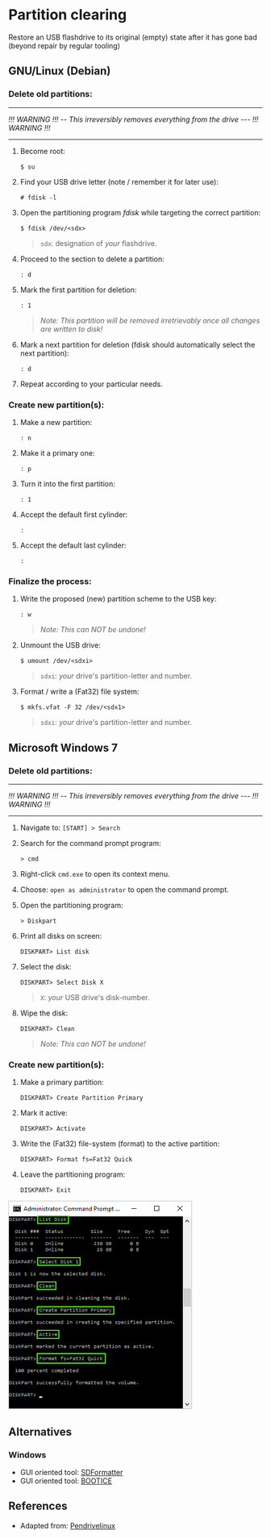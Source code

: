 # Partition clearing

<!-- thumb-drive, USB-disk, USB-drive, USB-key, flashku -->
<!-- wipe, erase, repair, delete, fix, format, clear -->

Restore an USB flashdrive to its original (empty) state after it has gone bad (beyond repair by regular tooling)

## GNU/Linux (Debian)

### Delete old partitions:

---
_!!! WARNING !!! -- This irreversibly removes *everything* from the drive --- !!! WARNING !!!_

---

1. Become root:

	```
	$ su
	```

2. Find your USB drive letter (note / remember it for later use):

	```
	# fdisk -l
	```

3. Open the partitioning program _fdisk_ while targeting the correct partition:

	```
	$ fdisk /dev/<sdx>
	```
	> `sdx`: designation of _your_ flashdrive.

4. Proceed to the section to delete a partition:

	```
	: d
	```

5. Mark the first partition for deletion:

	```
	: 1
	```

	> _Note: This partition will be removed irretrievably once all changes are written to disk!_

1. Mark a next partition for deletion (fdisk should automatically select the next partition):

	```
	: d
	```

2.	Repeat according to your particular needs.


### Create new partition(s):

1. Make a new partition:

	```
	: n
	```

2. Make it a primary one:

	```
	: p
	```

3. Turn it into the first partition:

	```
	: 1
	```

4. Accept the default first cylinder:

	```
	:
	```

5. Accept the default last cylinder:

	```
	:
	```

### Finalize the process:

1. Write the proposed (new) partition scheme to the USB key:

	```
	: w
	```

	> _Note: This can NOT be undone!_

2. Unmount the USB drive:

	```
	$ umount /dev/<sdxi>
	```

	> `sdxi`: _your_ drive's partition-letter and number.

1. Format / write a (Fat32) file system:

	```
	$ mkfs.vfat -F 32 /dev/<sdx1>
	```

	> `sdxi`: _your_ drive's partition-letter and number.


## Microsoft Windows 7

### Delete old partitions:

---
_!!! WARNING !!! -- This irreversibly removes *everything* from the drive --- !!! WARNING !!!_

---

1. Navigate to: `[START] > Search`

2. Search for the command prompt program:

	```
	> cmd
	```

3. Right-click `cmd.exe` to open its context menu.

4. Choose: `open as administrator` to open the command prompt.

2. Open the partitioning program:

	```
	> Diskpart
	```

3. Print all disks on screen:

	```
	DISKPART> List disk
	```

4. Select the disk:

	```
	DISKPART> Select Disk X
	```

	>`X`: _your_ USB drive's disk-number.

5. Wipe the disk:

	```
	DISKPART> Clean
	```

	> _Note: This can NOT be undone!_

### Create new partition(s):

1. Make a primary partition:

	```
	DISKPART> Create Partition Primary
	```

2. Mark it active:

	```
	DISKPART> Activate
	```

3. Write the (Fat32) file-system (format) to the active partition:

	```
	DISKPART> Format fs=Fat32 Quick
	```

4. Leave the partitioning program:

	```
	DISKPART> Exit
	```

  ![Diskpart](assets/diskpart-procedure.png)



## Alternatives

### Windows

- GUI oriented tool: [SDFormatter][2]
- GUI oriented tool: [BOOTICE][3]



## References

- Adapted from: [Pendrivelinux][1]


<!-- References -->
[1]:https://www.pendrivelinux.com/restoring-your-usb-key-partition/
[2]: https://www.sdcard.org/downloads/formatter_4
[3]:http://bbs.wuyou.net/forum.php?mod=viewthread&tid=57675&extra=page%3D1&page=1
